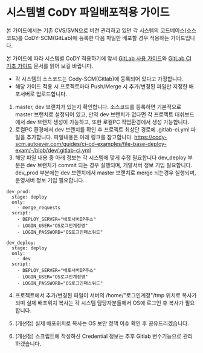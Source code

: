 # 시스템별 CoDY 파일배포적용 가이드

본 가이드에서는 기존 CVS/SVN으로 버전 관리하고 있던 각 시스템의 코드베이스(소스 코드)를 CoDY-SCM(GitLab)에 등록한 다음 파일만 배포할 경우 적용하는 가이드입니다.

본 가이드에 따라 시스템별 CoDY 적용하기에 앞서 [GitLab 사용 가이드](07_GitLab_Basic_CI.md)와 [GitLab CI 기초 가이드](07_GitLab_Basic_CI.md) 문서를 읽어 보길 바랍니다.

* 각 시스템의 소스코드는 Cody-SCM(Gitlab)에 등록되어 있다고 가정합니다.
* 해당 가이드 적용 시 프로젝트마다 Push/Merge 시 추가/변경된 파일만 지정한 배포서버로 업로드합니다. 

1. master, dev 브랜치가 있는지 확인합니다.
소스코드를 등록하면 기본적으로 master 브랜치로 설정되어 있고, 만약 dev 브랜치가 없다면 각 프로젝트 대쉬보드에서 dev 브랜치 생성이 가능하고, 또한 로컬PC 작업환경에서 생성 가능합니다.
2. 로컬PC 환경에서 dev 브랜치를 확인 후 프로젝트 최상단 경로에 .gitlab-ci.yml 파일을 추가합니다. 파일내용은 아래 링크를 참고합니다.
https://cody-scm.autoever.com/guides/ci-cd-examples/file-base-deploy-exam/-/blob/dev/.gitlab-ci.yml
3. 해당 파일 내용 중 아래 정보는 각 시스템에 맞게 수정 필요합니다
dev_deploy 부분은 dev 브랜치가 commit 되는 경우 실행되며, 개발서버 정보 기입 필요합니다.
dev_prod 부분에는 dev 브랜치에서 master 브랜치로 merge 되는경우 실행되며, 운영서버 정보 기입 필요합니다.
```
dev_prod:
  stage: deploy
  only:
    - merge_requests
  script:
    - DEPLOY_SERVER="배포서버IP주소"
    - LOGIN_USER="OS로그인계정명"
    - LOGIN_PASSWORD="OS로그인패스워드"

dev_deploy:
  stage: deploy
  only:
    - dev
  script:
    - DEPLOY_SERVER="배포서버IP주소"
    - LOGIN_USER="OS로그인계정명"
    - LOGIN_PASSWORD="OS로그인패스워드"
```
4. 프로젝트에서 추가/변경된 파일이 서버의 /home/"로그인계정"/tmp 위치로 복사가 되며 실제 배포위치 복사는 각 시스템 담당자분들께서 OS에 로그인 후 복사가 필요합니다.

5. (개선점) 실제 배포위치로 복사는 OS 보안 정책 이슈 확인 후 공유드리겠습니다.
6. (개선점) 스크립트에 작성하신 Credential 정보는 추후 Gitlab 변수기능으로 관리하겠습니다.
